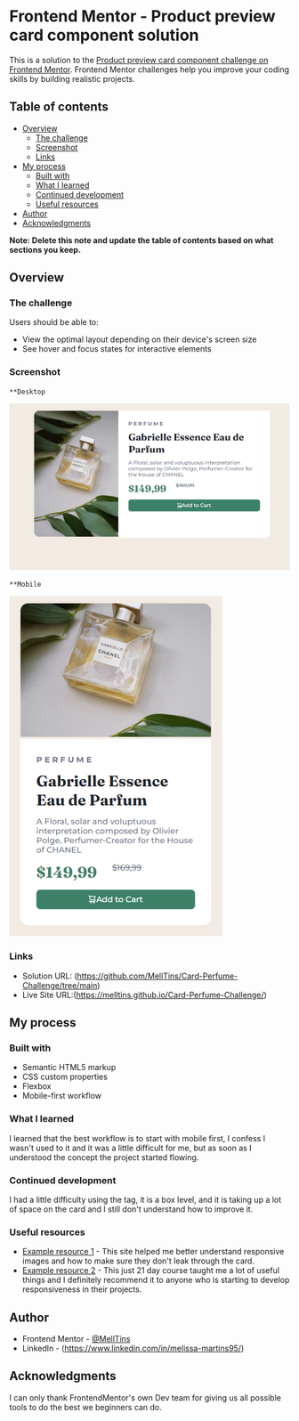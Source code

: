 # Frontend Mentor - Product preview card component solution

This is a solution to the [Product preview card component challenge on Frontend Mentor](https://www.frontendmentor.io/challenges/product-preview-card-component-GO7UmttRfa). Frontend Mentor challenges help you improve your coding skills by building realistic projects. 

## Table of contents

- [Overview](#overview)
  - [The challenge](#the-challenge)
  - [Screenshot](#screenshot)
  - [Links](#links)
- [My process](#my-process)
  - [Built with](#built-with)
  - [What I learned](#what-i-learned)
  - [Continued development](#continued-development)
  - [Useful resources](#useful-resources)
- [Author](#author)
- [Acknowledgments](#acknowledgments)

**Note: Delete this note and update the table of contents based on what sections you keep.**

## Overview

### The challenge

Users should be able to:

- View the optimal layout depending on their device's screen size
- See hover and focus states for interactive elements

### Screenshot
    **Desktop
![](./images/card-results-desktop.png)
   
    **Mobile
![](./images/card-resukts-mobile.png)


### Links

- Solution URL: (https://github.com/MellTins/Card-Perfume-Challenge/tree/main)
- Live Site URL:(https://melltins.github.io/Card-Perfume-Challenge/)

## My process

### Built with

- Semantic HTML5 markup
- CSS custom properties
- Flexbox
- Mobile-first workflow

### What I learned

I learned that the best workflow is to start with mobile first, I confess I wasn't used to it and it was a little difficult for me, but as soon as I understood the concept the project started flowing.


### Continued development

I had a little difficulty using the <picture> tag, it is a box level, and it is taking up a lot of space on the card and I still don't understand how to improve it.

### Useful resources

- [Example resource 1](https://web.dev/learn/design/responsive-images?hl=pt-br) - This site helped me better understand responsive images and how to make sure they don't leak through the card.
- [Example resource 2](https://courses.kevinpowell.co/conquering-responsive-layouts) - This just 21 day course taught me a lot of useful things and I definitely recommend it to anyone who is starting to develop responsiveness in their projects.


## Author

- Frontend Mentor - [@MellTins](https://www.frontendmentor.io/profile/MellTins)
- LinkedIn - (https://www.linkedin.com/in/melissa-martins95/)



## Acknowledgments

I can only thank FrontendMentor's own Dev team for giving us all possible tools to do the best we beginners can do.

